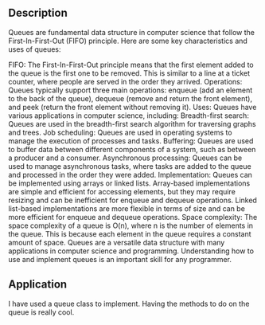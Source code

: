 
## Description
Queues are fundamental data structure in computer science that follow the First-In-First-Out (FIFO) principle. Here are some key characteristics and uses of queues:

FIFO: The First-In-First-Out principle means that the first element added to the queue is the first one to be removed. This is similar to a line at a ticket counter, where people are served in the order they arrived.
Operations: Queues typically support three main operations: enqueue (add an element to the back of the queue), dequeue (remove and return the front element), and peek (return the front element without removing it).
Uses: Queues have various applications in computer science, including:
Breadth-first search: Queues are used in the breadth-first search algorithm for traversing graphs and trees.
Job scheduling: Queues are used in operating systems to manage the execution of processes and tasks.
Buffering: Queues are used to buffer data between different components of a system, such as between a producer and a consumer.
Asynchronous processing: Queues can be used to manage asynchronous tasks, where tasks are added to the queue and processed in the order they were added.
Implementation: Queues can be implemented using arrays or linked lists. Array-based implementations are simple and efficient for accessing elements, but they may require resizing and can be inefficient for enqueue and dequeue operations. Linked list-based implementations are more flexible in terms of size and can be more efficient for enqueue and dequeue operations.
Space complexity: The space complexity of a queue is O(n), where n is the number of elements in the queue. This is because each element in the queue requires a constant amount of space.
Queues are a versatile data structure with many applications in computer science and programming. Understanding how to use and implement queues is an important skill for any programmer.


## Application 
I have used a queue class to implement. Having the methods to do on the queue is really cool.
